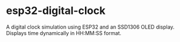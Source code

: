 # esp32-digital-clock
A digital clock simulation using ESP32 and an SSD1306 OLED display. Displays time dynamically in HH:MM:SS format.
